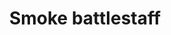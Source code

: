 ---
layout: item
title: Smoke battlestaff
item-id: 11998
datatable: true
id: 11998
name: "Smoke battlestaff"
members: true
lowalch: 6200
highalch: 9300
examine: "It gives a 10% accuracy and damage bonus for spells on the standard spellbook."
monsters:
  - id: 499
    name: "Thermonuclear smoke devil"
    members: true
    combat_level: 301
    wiki_url: "https://oldschool.runescape.wiki/w/Thermonuclear_smoke_devil"
    drops:
      - quantity: "1"
        rarity: 0.001953125
    image: "https://oldschool.runescape.wiki/images/thumb/1/1c/Thermonuclear_smoke_devil.png/260px-Thermonuclear_smoke_devil.png?87507"
---